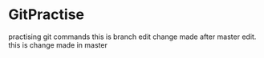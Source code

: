 # GitPractise
practising git commands
this is branch edit
change made after master edit.
this is change made in master

